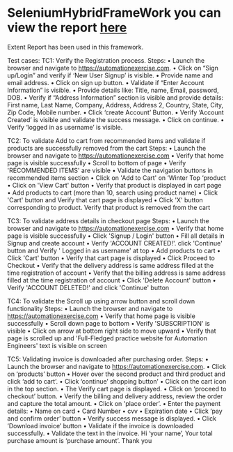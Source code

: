 # SeleniumHybridFrameWork you can view the report [here](https://ragul-e.github.io/WebUiTestingWithSeleniumHybridFramework/) 
Extent Report has been used in this framework.

Test cases:
TC1: Verify the Registration process. 
Steps:
•	Launch the browser and navigate to https://automationexercise.com.
•	Click on “Sign up/Login” and verify if ‘New User Signup’ is visible.
•	Provide name and email address.
•	Click on sign up button.
•	Validate if “Enter Account Information” is visible.
•	Provide details like: Title, name, Email, password, DOB.
•	Verify if “Address Information” section is visible and provide details: First name, Last Name, Company, Address, Address 2, Country, State, City, Zip Code, Mobile number.
•	Click ‘create Account’ Button.
•	Verify ‘Account Created’ is visible and validate the success message.
•	Click on continue.
•	Verify ‘logged in as username’ is visible.


TC2: To validate Add to cart from recommended items and validate if products are successfully removed from the cart
 Steps:
•	Launch the browser and navigate to https://automationexercise.com
•	Verify that home page is visible successfully
•	Scroll to bottom of page
•	Verify 'RECOMMENDED ITEMS' are visible
•	Validate the navigation buttons in recommended items section
•	Click on 'Add to Cart' on ‘Winter Top ‘product 
•	Click on 'View Cart' button
•	Verify that product is displayed in cart page
•	Add products to cart (more than 10, search using product name)
•	 Click 'Cart' button and Verify that cart page is displayed
•	Click 'X' button corresponding to product. Verify that product is removed from the cart

TC3: To validate address details in checkout page
 Steps:
•	Launch the browser and navigate to https://automationexercise.com
•	Verify that home page is visible successfully
•	Click 'Signup / Login' button
•	Fill all details in Signup and create account
•	Verify 'ACCOUNT CREATED!'. click 'Continue' button and Verify ' Logged in as username' at top
•	 Add products to cart
•	Click 'Cart' button
•	Verify that cart page is displayed
•	 Click Proceed to Checkout
•	Verify that the delivery address is same address filled at the time registration of account
•	 Verify that the billing address is same address filled at the time registration of account
•	Click 'Delete Account' button
•	Verify 'ACCOUNT DELETED!' and click 'Continue' button


TC4: To validate the Scroll up using arrow button and scroll down functionality
 Steps:
•	Launch the browser and navigate to https://automationexercise.com
•	Verify that home page is visible successfully
•	Scroll down page to bottom
•	Verify 'SUBSCRIPTION' is visible
•	Click on arrow at bottom right side to move upward
•	Verify that page is scrolled up and 'Full-Fledged practice website for Automation Engineers' text is visible on screen

TC5: Validating invoice is downloaded after purchasing order. 
Steps:
•	Launch the browser and navigate to https://automationexercise.com.
•	Click on ‘products’ button
•	Hover over the second product and third product and click ‘add to cart’.
•	Click ‘continue’ shopping button’
•	Click on the cart icon in the top section.
•	The Verify cart page is displayed.
•	Click on ‘proceed to checkout’ button.
•	Verify the billing and delivery address, review the order and capture the total amount.
•	Click on 'place order’.
•	Enter the payment details:
•	Name on card
•	Card Number
•	cvv
•	Expiration date
•	Click ‘pay and confirm order’ button
•	Verify success message is displayed.
•	Click ‘Download invoice’ button
•	Validate if the invoice is downloaded successfully.
•	Validate the text in the invoice. Hi ‘your name’, Your total purchase amount is ‘purchase amount’. Thank you


